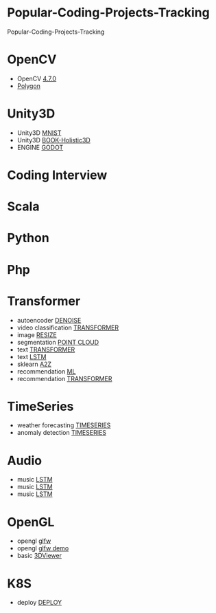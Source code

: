 # Popular-Coding-Projects-Tracking
Popular-Coding-Projects-Tracking

# OpenCV 
- OpenCV [4.7.0](https://docs.opencv.org/4.7.0/modules.html)
- [Polygon](https://github.com/sampan-s-nayak/manual_polygon_drawer/tree/master)

# Unity3D 
- Unity3D [MNIST](https://github.com/JLuisRojas/Unity3D-MNIST-NN) 
- Unity3D [BOOK-Holistic3D](https://github.com/Kassout/unityArtificialIntelligence_Holistic3D)
- ENGINE [GODOT](https://github.com/godotengine/godot)

# Coding Interview 

# Scala 

# Python 

# Php 




# Transformer 
- autoencoder [DENOISE](https://keras.io/examples/vision/autoencoder/)
- video classification [TRANSFORMER](https://keras.io/examples/vision/video_transformers/)
- image [RESIZE](https://keras.io/examples/vision/learnable_resizer/)
- segmentation [POINT CLOUD](https://keras.io/examples/vision/pointnet_segmentation/)
- text [TRANSFORMER](https://keras.io/examples/nlp/text_classification_with_transformer/)
- text [LSTM](https://keras.io/examples/nlp/bidirectional_lstm_imdb/)
- sklearn [A2Z](https://github.com/Kassout/MachineLearning_A_to_Z)
- recommendation [ML](https://keras.io/examples/structured_data/collaborative_filtering_movielens/)
- recommendation [TRANSFORMER](https://keras.io/examples/structured_data/movielens_recommendations_transformers/)

# TimeSeries
- weather forecasting [TIMESERIES](https://keras.io/examples/timeseries/timeseries_weather_forecasting/)
- anomaly detection [TIMESERIES](https://keras.io/examples/timeseries/timeseries_anomaly_detection/)


# Audio 
- music [LSTM](https://github.com/DamiPayne/AI-Music-Composer)
- music [LSTM](https://github.com/aishoot/AI_Music_Composition)
- music [LSTM](https://github.com/topics/ai-music)

# OpenGL 
- opengl [glfw](https://github.com/assimp/assimp/tree/v5.2.5)
- opengl [glfw demo](https://github.com/cod3rkane/Game-glfw)
- basic [3DViewer](https://github.com/michael-brade/QGLViewer) 

# K8S 
- deploy [DEPLOY](https://github.com/dattarajrao/keras2kubernetes) 

